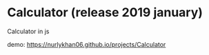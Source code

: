 # Calculator (release 2019 january)
Calculator in js

demo: https://nurlykhan06.github.io/projects/Calculator
